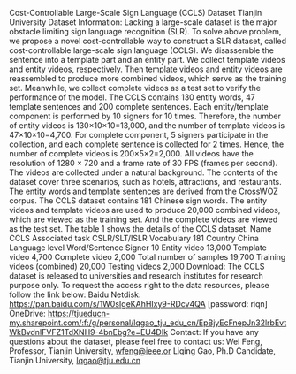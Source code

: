 Cost-Controllable Large-Scale Sign Language (CCLS) Dataset
Tianjin University
Dataset Information:
Lacking a large-scale dataset is the major obstacle limiting sign language recognition (SLR). To solve above problem, we propose a novel cost-controllable way to construct a SLR dataset, called cost-controllable large-scale sign language (CCLS). We disassemble the sentence into a template part and an entity part. We collect template videos and entity videos, respectively. Then template videos and entity videos are reassembled to produce more combined videos, which serve as the training set. Meanwhile, we collect complete videos as a test set to verify the performance of the model.
The CCLS contains 130 entity words, 47 template sentences and 200 complete sentences. Each entity/template component is performed by 10 signers for 10 times. Therefore, the number of entity videos is 130×10×10=13,000, and the number of template videos is 47×10×10=4,700. For complete component, 5 signers participate in the collection, and each complete sentence is collected for 2 times. Hence, the number of complete videos is 200×5×2=2,000. All videos have the resolution of 1280 × 720 and a frame rate of 30 FPS (frames per second). The videos are collected under a natural background. 
The contents of the dataset cover three scenarios, such as hotels, attractions, and restaurants. The entity words and template sentences are derived from the CrossWOZ corpus. The CCLS dataset contains 181 Chinese sign words. The entity videos and template videos are used to produce 20,000 combined videos, which are viewed as the training set. And the complete videos are viewed as the test set. The table 1 shows the details of the CCLS dataset.
Name	CCLS	Associated task	CSLR/SLT/ISLR	Vocabulary	181
Country	China 	Language level	Word/Sentence	Signer	10
Entity video	13,000	Template video	4,700	Complete video	2,000
Total number of samples	19,700	Training videos (combined)	20,000	Testing videos	2,000
Download:
The CCLS dataset is released to universities and research institutes for research purpose only. To request the access right to the data resources, please follow the link below:
Baidu Netdisk: https://pan.baidu.com/s/1W0sIgeKAhHIxy9-RDcv4QA [password: riqn]
	OneDrive: https://tjueducn-my.sharepoint.com/:f:/g/personal/lqgao_tju_edu_cn/EpBjyEcFnepJn32lrbEvtWkBvdnIFVFZ1TdXNH9-4bnEbg?e=EU4DIk
Contact:
If you have any questions about the dataset, please feel free to contact us:
Wei Feng, Professor, Tianjin University, wfeng@ieee.or
Liqing Gao, Ph.D Candidate, Tianjin University, lqgao@tju.edu.cn
